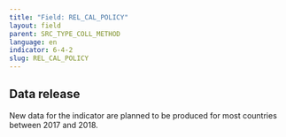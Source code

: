 ```yaml
---
title: "Field: REL_CAL_POLICY"
layout: field
parent: SRC_TYPE_COLL_METHOD
language: en
indicator: 6-4-2
slug: REL_CAL_POLICY
---
```

## Data release

New data for the indicator are planned to be produced for most countries between 2017 and 2018.